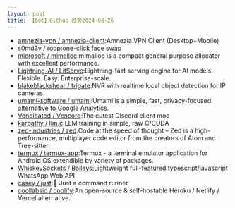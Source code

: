 ```yaml
---
layout: post
title: 【Bot】Github 趋势2024-08-26
---
```


* [amnezia-vpn / amnezia-client](https://github.com/amnezia-vpn/amnezia-client):Amnezia VPN Client (Desktop+Mobile)
* [s0md3v / roop](https://github.com/s0md3v/roop):one-click face swap
* [microsoft / mimalloc](https://github.com/microsoft/mimalloc):mimalloc is a compact general purpose allocator with excellent performance.
* [Lightning-AI / LitServe](https://github.com/Lightning-AI/LitServe):Lightning-fast serving engine for AI models. Flexible. Easy. Enterprise-scale.
* [blakeblackshear / frigate](https://github.com/blakeblackshear/frigate):NVR with realtime local object detection for IP cameras
* [umami-software / umami](https://github.com/umami-software/umami):Umami is a simple, fast, privacy-focused alternative to Google Analytics.
* [Vendicated / Vencord](https://github.com/Vendicated/Vencord):The cutest Discord client mod
* [karpathy / llm.c](https://github.com/karpathy/llm.c):LLM training in simple, raw C/CUDA
* [zed-industries / zed](https://github.com/zed-industries/zed):Code at the speed of thought – Zed is a high-performance, multiplayer code editor from the creators of Atom and Tree-sitter.
* [termux / termux-app](https://github.com/termux/termux-app):Termux - a terminal emulator application for Android OS extendible by variety of packages.
* [WhiskeySockets / Baileys](https://github.com/WhiskeySockets/Baileys):Lightweight full-featured typescript/javascript WhatsApp Web API
* [casey / just](https://github.com/casey/just):🤖 Just a command runner
* [coollabsio / coolify](https://github.com/coollabsio/coolify):An open-source & self-hostable Heroku / Netlify / Vercel alternative.
